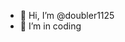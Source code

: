 - 👋 Hi, I’m @doubler1125
- 👀 I’m in coding

<!---
doubler1125/doubler1125 is a ✨ special ✨ repository because its `README.md` (this file) appears on your GitHub profile.
You can click the Preview link to take a look at your changes.
--->
